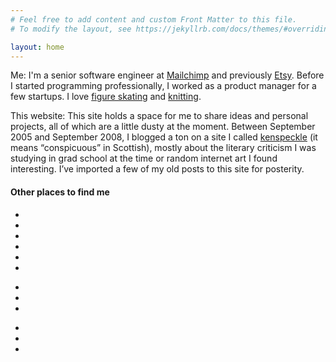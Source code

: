 ```yaml
---
# Feel free to add content and custom Front Matter to this file.
# To modify the layout, see https://jekyllrb.com/docs/themes/#overriding-theme-defaults

layout: home
---
```


Me: I'm a senior software engineer at <a href="https://mailchimp.com">Mailchimp</a> and previously <a href="https://etsy.com">Etsy</a>. Before I started programming professionally, I worked as a product manager for a few startups. I love <a href="http://instagram.com/sperbs.on.ice">figure skating</a> and <a href="https://www.etsy.com/shop/KenspeckleKnits">knitting</a>.

This website: This site holds a space for me to share ideas and personal projects, all of which are a little dusty at the moment. Between September 2005 and September 2008, I blogged a ton on a site I called <a href="/2005/09/03/what-is-kenspeckle/">kenspeckle</a> (it means “conspicuous” in Scottish), mostly about the literary criticism I was studying in grad school at the time or random internet art I found interesting. I’ve imported a few of my old posts to this site for posterity.

<h4 class="text-center">Other places to find me</h4>

<ul class="icons text-center hide-xs">
    <li><a title="twitter" href="http://twitter.com/laurensperber" onclick="_gaq.push(['_trackEvent', 'outbound_link', 'twitter', 'laurensperber']);"><i class="fab fa-2x fa-twitter"></i></a></li> 
    <li><a title="github" href="http://github.com/lauren" onclick="_gaq.push(['_trackEvent', 'outbound_link', 'github', 'lauren']);"><i class="fab fa-2x fa-github"></i></a></li> 
    <li><a title="instagram" href="http://instagram.com/sperbs.on.ice" onclick="_gaq.push(['_trackEvent', 'outbound_link', 'instagram', 'sperbsonice']);"><i class="fab fa-2x fa-instagram"></i></a></li> 
    <li><a title="ravelry" href="https://www.ravelry.com/people/laurensperber" onclick="_gaq.push(['_trackEvent', 'outbound_link', 'ravelry', 'laurensperber']);"><i class="fab fa-2x fa-ravelry"></i></a></li>
    <li><a title="linkedin" href="http://linkedin.com/in/laurensperber" onclick="_gaq.push(['_trackEvent', 'outbound_link', 'linkedin', 'laurensperber']);"><i class="fab fa-2x fa-linkedin"></i></a></li>
    <li><a title="etsy" href="https://www.etsy.com/shop/KenspeckleKnits" onclick="_gaq.push(['_trackEvent', 'outbound_link', 'etsy', 'kenspeckleknits']);"><i class="fab fa-2x fa-etsy"></i></a></li>
</ul>

<div class="show-xs">
    <ul class="icons text-center">
        <li><a title="twitter" href="http://twitter.com/laurensperber" onclick="_gaq.push(['_trackEvent', 'outbound_link', 'twitter', 'laurensperber']);"><i class="fab fa-2x fa-twitter"></i></a></li> 
        <li><a title="github" href="http://github.com/lauren" onclick="_gaq.push(['_trackEvent', 'outbound_link', 'github', 'lauren']);"><i class="fab fa-2x fa-github"></i></a></li> 
        <li><a title="instagram" href="http://instagram.com/sperbs.on.ice" onclick="_gaq.push(['_trackEvent', 'outbound_link', 'instagram', 'sperbsonice']);"><i class="fab fa-2x fa-instagram"></i></a></li> 
    </ul>
    <ul class="icons text-center">
        <li><a title="ravelry" href="https://www.ravelry.com/people/laurensperber" onclick="_gaq.push(['_trackEvent', 'outbound_link', 'ravelry', 'laurensperber']);"><i class="fab fa-2x fa-ravelry"></i></a></li>
        <li><a title="linkedin" href="http://linkedin.com/in/laurensperber" onclick="_gaq.push(['_trackEvent', 'outbound_link', 'linkedin', 'laurensperber']);"><i class="fab fa-2x fa-linkedin"></i></a></li>
        <li><a title="etsy" href="https://www.etsy.com/shop/KenspeckleKnits" onclick="_gaq.push(['_trackEvent', 'outbound_link', 'etsy', 'kenspeckleknits']);"><i class="fab fa-2x fa-etsy"></i></a></li>
    </ul>

</div>